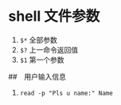 # shell 文件参数

1. `$*` 全部参数
2. `$?` 上一命令返回值
3. `$1` 第一个参数

##　用户输入信息

1. `read -p "Pls u name:" Name`
